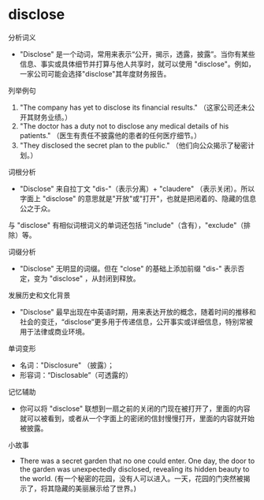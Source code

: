 # disclose

分析词义

  

*   "Disclose" 是一个动词，常用来表示“公开，揭示，透露，披露”。当你有某些信息、事实或具体细节并打算与他人共享时，就可以使用 "disclose"。例如，一家公司可能会选择"disclose"其年度财务报告。

  

列举例句

  

1.  "The company has yet to disclose its financial results." （这家公司还未公开其财务业绩。）
2.  "The doctor has a duty not to disclose any medical details of his patients." （医生有责任不披露他的患者的任何医疗细节。）
3.  "They disclosed the secret plan to the public." （他们向公众揭示了秘密计划。）

  

词根分析

  

*   "Disclose" 来自拉丁文 "dis-"（表示分离）+ "claudere" （表示关闭）。所以字面上 "disclose" 的意思就是"开放"或"打开"，也就是把闭着的、隐藏的信息公之于众。

  

与 "disclose" 有相似词根词义的单词还包括 "include"（含有），"exclude"（排除）等。

  

词缀分析

  

*   "Disclose" 无明显的词缀。但在 "close" 的基础上添加前缀 "dis-" 表示否定，变为 "disclose" ，从封闭到释放。

  

发展历史和文化背景

  

*   "Disclose" 最早出现在中英语时期，用来表达开放的概念，随着时间的推移和社会的变迁，“disclose”更多用于传递信息，公开事实或详细信息，特别常被用于法律或商业环境。

  

单词变形

  

*   名词："Disclosure" （披露）；
*   形容词：“Disclosable”（可透露的）

  

记忆辅助

  

*   你可以将 "disclose" 联想到一扇之前的关闭的门现在被打开了，里面的内容就可以被看到，或者从一个字面上的密闭的信封慢慢打开，里面的内容就开始被披露。

  

小故事

  

*   There was a secret garden that no one could enter. One day, the door to the garden was unexpectedly disclosed, revealing its hidden beauty to the world. (有一个秘密的花园，没有人可以进入。一天，花园的门突然被揭示了，将其隐藏的美丽展示给了世界。)
